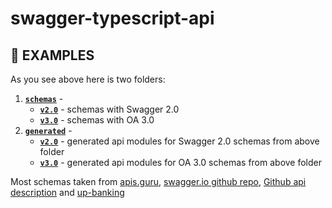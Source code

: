 # swagger-typescript-api  

## 📃 EXAMPLES  

As you see above here is two folders:  
  1. [**`schemas`**](./schemas) -  
        - [**`v2.0`**](./schemas/v2.0) - schemas with Swagger 2.0  
        - [**`v3.0`**](./schemas/v3.0) - schemas with OA 3.0  
  1. [**`generated`**](./generated) -  
        - [**`v2.0`**](./generated/v2.0) - generated api modules for Swagger 2.0 schemas from above folder  
        - [**`v3.0`**](./generated/v3.0) - generated api modules for OA 3.0 schemas from above folder  


Most schemas taken from [apis.guru](https://apis.guru/openapi-directory/), [swagger.io github repo](https://swagger.io/), [Github api description](https://github.com/github/rest-api-description) and [up-banking](https://github.com/up-banking/api)  